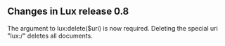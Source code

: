 ## Changes in Lux release 0.8
The argument to lux:delete($uri) is now required. Deleting the special uri "lux:/" deletes all documents.
 